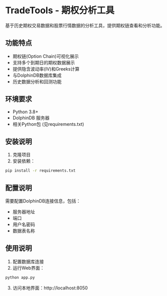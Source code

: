 # TradeTools - 期权分析工具

基于历史期权交易数据和股票行情数据的分析工具，提供期权链查看和分析功能。

## 功能特点

- 期权链(Option Chain)可视化展示
- 支持多个到期日的期权数据展示
- 提供隐含波动率(IV)和Greeks计算
- 与DolphinDB数据库集成
- 历史数据分析和回测功能

## 环境要求

- Python 3.8+
- DolphinDB 服务器
- 相关Python包 (见requirements.txt)

## 安装说明

1. 克隆项目
2. 安装依赖：
```bash
pip install -r requirements.txt
```

## 配置说明

需要配置DolphinDB连接信息，包括：
- 服务器地址
- 端口
- 用户名密码
- 数据表名称

## 使用说明

1. 配置数据库连接
2. 运行Web界面：
```bash
python app.py
```
3. 访问本地界面：http://localhost:8050
